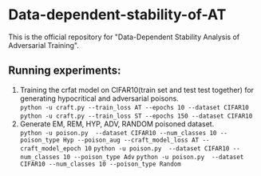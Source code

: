 # Data-dependent-stability-of-AT
This is the official repository for "Data-Dependent Stability Analysis of Adversarial Training".  
## Running experiments:  
1. Training the crfat model on CIFAR10(train set and test test together) for generating hypocritical and adversarial poisons.  
  ```python -u craft.py --train_loss AT --epochs 10 --dataset CIFAR10```  
  ```python -u craft.py --train_loss ST --epochs 150 --dataset CIFAR10```
2. Generate EM, REM, HYP, ADV, RANDOM poisoned dataset.  
  `python -u poison.py  --dataset CIFAR10 --num_classes 10 --poison_type Hyp --poison_aug --craft_model_loss AT --craft_model_epoch 10`
  `python -u poison.py  --dataset CIFAR10 --num_classes 10 --poison_type Adv`
  `python -u poison.py  --dataset CIFAR10 --num_classes 10 --poison_type Random`


